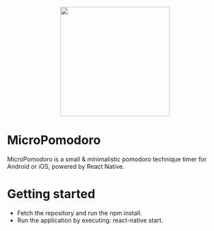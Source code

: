 <p align="center">
  <img width="256" height="256" src="https://i.ibb.co/fQycnGN/logonew.png">
</p>

# MicroPomodoro
MicroPomodoro is a small & minimalistic pomodoro technique timer for Android or iOS, powered by React Native. 

# Getting started
- Fetch the repository and run the npm install.
- Run the application by executing: react-native start.
